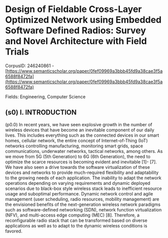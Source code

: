 # Design of Fieldable Cross-Layer Optimized Network using Embedded Software Defined Radios: Survey and Novel Architecture with Field Trials

CorpusID: 246240861 - [https://www.semanticscholar.org/paper/0fef09969a3bbb45fd9a38cae3f5a6588f8472fa](https://www.semanticscholar.org/paper/0fef09969a3bbb45fd9a38cae3f5a6588f8472fa)

Fields: Engineering, Computer Science

## (s0) I. INTRODUCTION
(p0.0) In recent years, we have seen explosive growth in the number of wireless devices that have become an inevitable component of our daily lives. This includes everything such as the connected devices in our smart homes, cellular network, the entire concept of Internet-of-Thing (IoT) networks controlling manufacturing, monitoring smart grids, space communications, underwater networks, tactical networks, among others. As we move from 5G (5th Generation) to 6G (6th Generation), the need to optimize the scarce resources is becoming evident and inevitable [1]- [7]. We have also seen a drive towards the software virtualization of these devices and networks to provide much-required flexibility and adaptability to the growing needs of each application. The inability to adapt the network operations depending on varying requirements and dynamic deployed scenarios due to black-box style wireless stack leads to inefficient resource usage and suboptimal performance. Dynamic network control and agile management (user scheduling, radio resources, mobility management) are the envisioned benefits of the next-generation wireless network paradigms such as software-defined networking (SDN), network function virtualization (NFV), and multi-access edge computing (MEC) [8]. Therefore, a reconfigurable radio stack that can be transformed based on diverse applications as well as to adapt to the dynamic wireless conditions is favored.
